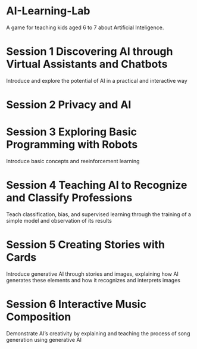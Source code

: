 # AI-Learning-Lab
A game for teaching kids aged 6 to 7 about Artificial Inteligence.

# Session 1 Discovering AI through Virtual Assistants and Chatbots

Introduce and explore the potential of AI in a practical and interactive way

# Session 2 Privacy and AI

# Session 3 Exploring Basic Programming with Robots

Introduce basic concepts and reeinforcement learning 

# Session 4 Teaching AI to Recognize and Classify Professions

Teach classification, bias, and supervised learning through the training of a simple model and observation of its results

# Session 5 Creating Stories with Cards

Introduce generative AI through stories and images, explaining how AI generates these elements and how it recognizes and interprets images

# Session 6  Interactive Music Composition

Demonstrate AI’s creativity by explaining and teaching the
process of song generation using generative AI
